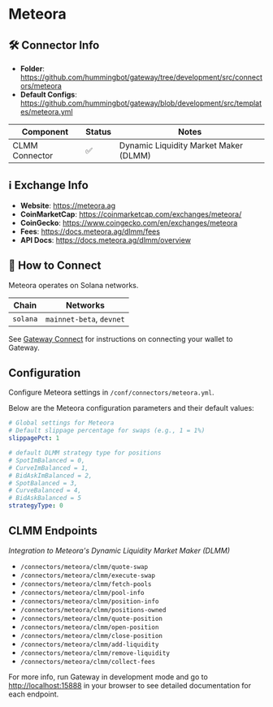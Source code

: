 # Meteora

## 🛠 Connector Info

- **Folder**: <https://github.com/hummingbot/gateway/tree/development/src/connectors/meteora>
- **Default Configs**: <https://github.com/hummingbot/gateway/blob/development/src/templates/meteora.yml>

| Component | Status | Notes | 
| --------- | ------ | ----- |
| CLMM Connector | ✅ | Dynamic Liquidity Market Maker (DLMM) |

## ℹ️ Exchange Info

- **Website**: <https://meteora.ag>
- **CoinMarketCap**: <https://coinmarketcap.com/exchanges/meteora/>
- **CoinGecko**: <https://www.coingecko.com/en/exchanges/meteora>
- **Fees**: <https://docs.meteora.ag/dlmm/fees>
- **API Docs**: <https://docs.meteora.ag/dlmm/overview>

## 🔑 How to Connect

Meteora operates on Solana networks.

| Chain | Networks | 
| ----- | -------- |
| `solana` | `mainnet-beta`, `devnet` |

See [Gateway Connect](../../gateway/commands.md#gateway-connect) for instructions on connecting your wallet to Gateway.

## Configuration

Configure Meteora settings in `/conf/connectors/meteora.yml`.

Below are the Meteora configuration parameters and their default values:
```yaml
# Global settings for Meteora
# Default slippage percentage for swaps (e.g., 1 = 1%)
slippagePct: 1

# default DLMM strategy type for positions
# SpotImBalanced = 0,
# CurveImBalanced = 1,
# BidAskImBalanced = 2,
# SpotBalanced = 3,
# CurveBalanced = 4,
# BidAskBalanced = 5
strategyType: 0
```

## CLMM Endpoints
*Integration to Meteora's Dynamic Liquidity Market Maker (DLMM)*

- `/connectors/meteora/clmm/quote-swap`
- `/connectors/meteora/clmm/execute-swap`
- `/connectors/meteora/clmm/fetch-pools`
- `/connectors/meteora/clmm/pool-info`
- `/connectors/meteora/clmm/position-info`
- `/connectors/meteora/clmm/positions-owned`
- `/connectors/meteora/clmm/quote-position`
- `/connectors/meteora/clmm/open-position`
- `/connectors/meteora/clmm/close-position`
- `/connectors/meteora/clmm/add-liquidity`
- `/connectors/meteora/clmm/remove-liquidity`
- `/connectors/meteora/clmm/collect-fees`

For more info, run Gateway in development mode and go to <http://localhost:15888> in your browser to see detailed documentation for each endpoint.